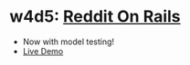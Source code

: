# w4d5: [Reddit On Rails][description]

* Now with model testing!
* [Live Demo](http://aa-reddit.herokuapp.com)

[description]: https://github.com/appacademy/rails-curriculum/blob/master/projects/w4d5-reddit-clone.md
